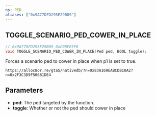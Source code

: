 ```yaml
---
ns: PED
aliases: ["0x9A77DFD295E29B09"]
---
```

## TOGGLE_SCENARIO_PED_COWER_IN_PLACE

```c
// 0x9A77DFD295E29B09 0xC08FE5F6
void TOGGLE_SCENARIO_PED_COWER_IN_PLACE(Ped ped, BOOL toggle);
```

Forces a scenario ped to cower in place when p1 is set to true.

```
https://alloc8or.re/gta5/nativedb/?n=0x83A169EABCDB10A2?n=0x2F3C3D9F50681DE4
```

## Parameters
* **ped**: The ped targeted by the function.
* **toggle**: Whether or not the ped should cower in place

